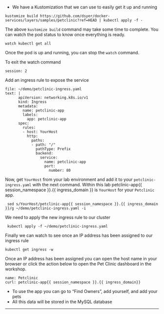 

*   We have a Kustomization that we can use to easily get it up and running

```execute-1
kustomize build https://github.com/dsyer/docker-services/layers/samples/petclinic?ref=HEAD | kubectl apply -f -
```

The above `kustomize build` command may take some time to complete.  You can watch the pod status to know once everything is ready.

```execute-2
watch kubectl get all
```

Once the pod is up and running, you can stop the `watch` command.

To exit the watch command
```terminal:interrupt
session: 2
```

Add an ingress rule to expose the service

```editor:append-lines-to-file
file: ~/demo/petclinic-ingress.yaml
text: |
      apiVersion: networking.k8s.io/v1
      kind: Ingress
      metadata:
        name: petclinic-app
        labels:
          app: petclinic-app
      spec:
        rules:
        - host: YourHost
          http:
            paths:
            - path: "/"
              pathType: Prefix
              backend:
                service:
                  name: petclinic-app
                  port: 
                    number: 80
```

Now, get `YourHost` from your lab environment and add it to your `petclinic-ingress.yaml` with the next command. Within this lab petclinic-app{{ session_namespace }}.{{ ingress_domain }} is `YourHost` for your `Petclinic` app.

```execute-1
 sed s/YourHost/petclinic-app{{ session_namespace }}.{{ ingress_domain }}/g ~/demo/petclinic-ingress.yaml -i
```

We need to apply the new ingress rule to our cluster

```execute-1
 kubectl apply -f ~/demo/petclinic-ingress.yaml
```

Finally we can watch to see once an IP address has been assigned to our ingress rule

```execute-1
kubectl get ingress -w
```

Once an IP address has been assigned you can open the host name in your browser or click the action below to open the Pet Clinic dashboard in the workshop.

```dashboard:create-dashboard
name: Petclinic
curl: petclinic-app{{ session_namespace }}.{{ ingress_domain}}
```


*   To use the app you can go to “Find Owners”, add yourself, and add your pets
*   All this data will be stored in the MySQL database



---